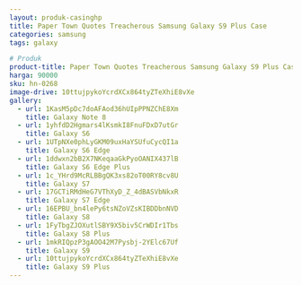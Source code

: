 ```yaml
---
layout: produk-casinghp
title: Paper Town Quotes Treacherous Samsung Galaxy S9 Plus Case
categories: samsung
tags: galaxy

# Produk
product-title: Paper Town Quotes Treacherous Samsung Galaxy S9 Plus Case
harga: 90000
sku: hn-0268
image-drive: 10ttujpykoYcrdXCx864tyZTeXhiE8vXe
gallery:
  - url: 1KasM5pDc7doAFAod36hUIpPPNZChE8Xm
    title: Galaxy Note 8
  - url: 1yhfdD2Hgmars4lKsmkI8FnuFDxD7utGr
    title: Galaxy S6
  - url: 1UTpNXe0phLyGKM09uxHaYSUfuCycQI1a
    title: Galaxy S6 Edge
  - url: 1ddwxn2bB2X7NKeqaaGkPyoOANIX437lB
    title: Galaxy S6 Edge Plus
  - url: 1c_YHrd9McRLBBgQK3xs82oT00RY8cv8U
    title: Galaxy S7
  - url: 17GCTiRMdHeG7VThXyD_Z_4dBASVbNkxR
    title: Galaxy S7 Edge
  - url: 16EPBU_bn4lePy6tsNZoVZsKIBDDbnNVD
    title: Galaxy S8
  - url: 1FyTbgZJOXutlSBY9X5biv5CrWDIr1Tbs
    title: Galaxy S8 Plus
  - url: 1mkRIQpzP3gAOO42M7Pysbj-2YElc67Uf
    title: Galaxy S9
  - url: 10ttujpykoYcrdXCx864tyZTeXhiE8vXe
    title: Galaxy S9 Plus
---
```

